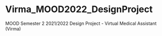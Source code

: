 # Virma_MOOD2022_DesignProject
MOOD Semester 2 2021/2022 Design Project - Virtual Medical Assistant (Virma)
